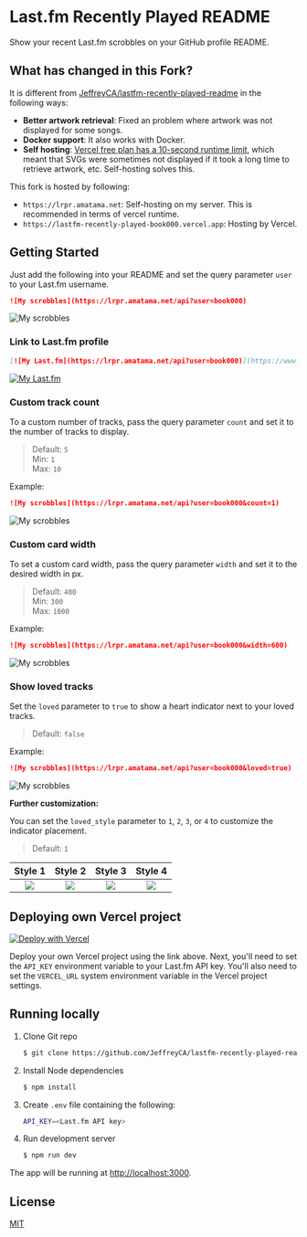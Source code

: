 # Last.fm Recently Played README

Show your recent Last.fm scrobbles on your GitHub profile README.

## What has changed in this Fork?

It is different from [JeffreyCA/lastfm-recently-played-readme](https://github.com/JeffreyCA/lastfm-recently-played-readme) in the following ways:

- **Better artwork retrieval**: Fixed an problem where artwork was not displayed for some songs.
- **Docker support**: It also works with Docker.
- **Self hosting**: [Vercel free plan has a 10-second runtime limit](https://vercel.com/docs/concepts/limits/overview#general-limits), which meant that SVGs were sometimes not displayed if it took a long time to retrieve artwork, etc. Self-hosting solves this.

This fork is hosted by following:

- `https://lrpr.amatama.net`: Self-hosting on my server. This is recommended in terms of vercel runtime.
- `https://lastfm-recently-played-book000.vercel.app`: Hosting by Vercel.

## Getting Started

Just add the following into your README and set the query parameter `user` to your Last.fm username.

```md
![My scrobbles](https://lrpr.amatama.net/api?user=book000)
```

![My scrobbles](https://lrpr.amatama.net/api?user=book000)

### Link to Last.fm profile

```md
[![My Last.fm](https://lrpr.amatama.net/api?user=book000)](https://www.last.fm/user/book000)
```

[![My Last.fm](https://lrpr.amatama.net/api?user=book000)](https://www.last.fm/user/book000)

### Custom track count

To a custom number of tracks, pass the query parameter `count` and set it to the number of tracks to display.

> Default: `5`  
> Min: `1`  
> Max: `10`

Example:

```md
![My scrobbles](https://lrpr.amatama.net/api?user=book000&count=1)
```

![My scrobbles](https://lrpr.amatama.net/api?user=book000&count=1)

### Custom card width

To set a custom card width, pass the query parameter `width` and set it to the desired width in px.

> Default: `400`  
> Min: `300`  
> Max: `1000`

Example:

```md
![My scrobbles](https://lrpr.amatama.net/api?user=book000&width=600)
```

![My scrobbles](https://lrpr.amatama.net/api?user=book000&width=600)

### Show loved tracks

Set the `loved` parameter to `true` to show a heart indicator next to your loved tracks.

> Default: `false`

Example:

```md
![My scrobbles](https://lrpr.amatama.net/api?user=book000&loved=true)
```

![My scrobbles](https://lrpr.amatama.net/api?user=book000&loved=true)

**Further customization:**

You can set the `loved_style` parameter to `1`, `2`, `3`, or `4` to customize the indicator placement.

> Default: `1`

|                                                        Style 1                                                         |                                                        Style 2                                                         |                                                        Style 3                                                         |                                                        Style 4                                                         |
| :--------------------------------------------------------------------------------------------------------------------: | :--------------------------------------------------------------------------------------------------------------------: | :--------------------------------------------------------------------------------------------------------------------: | :--------------------------------------------------------------------------------------------------------------------: |
| ![](https://lrpr.amatama.net/api?user=book000&width=300&count=2&loved=true&loved_style=1) | ![](https://lrpr.amatama.net/api?user=book000&width=300&count=2&loved=true&loved_style=2) | ![](https://lrpr.amatama.net/api?user=book000&width=300&count=2&loved=true&loved_style=3) | ![](https://lrpr.amatama.net/api?user=book000&width=300&count=2&loved=true&loved_style=4) |

## Deploying own Vercel project

[![Deploy with Vercel](https://vercel.com/button)](https://vercel.com/import/git?s=https%3A%2F%2Fgithub.com%2FJeffreyCA%2Flastfm-recently-played-readme&env=API_KEY,VERCEL_URL)

Deploy your own Vercel project using the link above. Next, you'll need to set the `API_KEY` environment variable to your Last.fm API key. You'll also need to set the `VERCEL_URL` system environment variable in the Vercel project settings.

## Running locally

1. Clone Git repo
    ```sh
    $ git clone https://github.com/JeffreyCA/lastfm-recently-played-readme.git
    ```
2. Install Node dependencies
    ```sh
    $ npm install
    ```
3. Create `.env` file containing the following:
    ```sh
    API_KEY=<Last.fm API key>
    ```
4. Run development server
    ```sh
    $ npm run dev
    ```

The app will be running at [http://localhost:3000](http://localhost:3000).

## License

[MIT](LICENSE)
